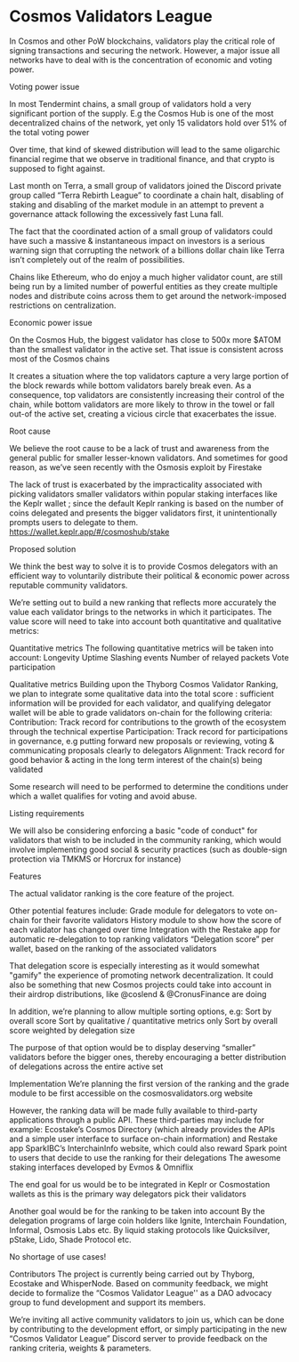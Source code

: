# Cosmos Validators League

In Cosmos and other PoW blockchains, validators play the critical role of signing transactions and securing the network. However, a major issue all networks have to deal with is the concentration of economic and voting power.

Voting power issue 

In most Tendermint chains, a small group of validators hold a very significant portion of the supply. E.g the Cosmos Hub is one of the most decentralized chains of the network, yet only 15 validators hold over 51% of the total voting power

Over time, that kind of skewed distribution will lead to the same oligarchic financial regime that we observe in traditional finance, and that crypto is supposed to fight against.

Last month on Terra, a small group of validators joined the Discord private group called “Terra Rebirth League” to coordinate a chain halt, disabling of staking and disabling of the market module in an attempt to prevent a governance attack following the excessively fast Luna fall. 

The fact that the coordinated action of a small group of validators could have such a massive & instantaneous impact on investors is a serious warning sign that corrupting the network of a billions dollar chain like Terra isn’t completely out of the realm of possibilities.

Chains like Ethereum, who do enjoy a much higher validator count, are still being run by a limited number of powerful entities as they create multiple nodes and distribute coins across them to get around the network-imposed restrictions on centralization. 

Economic power issue

On the Cosmos Hub, the biggest validator has close to 500x more $ATOM than the smallest validator in the active set. That issue is consistent across most of the Cosmos chains

It creates a situation where the top validators capture a very large portion of the block rewards while bottom validators barely break even. As a consequence, top validators are consistently increasing their control of the chain, while bottom validators are more likely to throw in the towel or fall out-of the active set, creating a vicious circle that exacerbates the issue. 

Root cause 

We believe the root cause to be a lack of trust and awareness from the general public for smaller lesser-known validators. And sometimes for good reason, as we’ve seen recently with the Osmosis exploit by Firestake

The lack of trust is exacerbated by the impracticality associated with picking validators smaller validators within popular staking interfaces like the Keplr wallet ; since the default Keplr ranking is based on the number of coins delegated and presents the bigger validators first, it unintentionally prompts users to delegate to them. 
https://wallet.keplr.app/#/cosmoshub/stake 


Proposed solution

We think the best way to solve it is to provide Cosmos delegators with an efficient way to voluntarily distribute their political & economic power across reputable community validators. 

We’re setting out to build a new ranking that reflects more accurately the value each validator brings to the networks in which it participates. The value score will need to take into account both quantitative and qualitative metrics:

Quantitative metrics
The following quantitative metrics will be taken into account:
Longevity
Uptime
Slashing events
Number of relayed packets
Vote participation

Qualitative metrics
Building upon the Thyborg Cosmos Validator Ranking, we plan to integrate some qualitative data into the total score : sufficient information will be provided for each validator, and qualifying delegator wallet will be able to grade validators on-chain for the following criteria:
Contribution: Track record for contributions to the growth of the ecosystem through the technical expertise
Participation: Track record for participations in governance, e.g putting forward new proposals or reviewing, voting & communicating proposals clearly to delegators
Alignment: Track record for good behavior & acting in the long term interest of the chain(s) being validated

Some research will need to be performed to determine the conditions under which a wallet qualifies for voting and avoid abuse.


Listing requirements

We will also be considering enforcing a basic "code of conduct" for validators that wish to be included in the community ranking, which would involve implementing good social & security practices (such as double-sign protection via TMKMS or Horcrux for instance)

Features

The actual validator ranking is the core feature of the project. 

Other potential features include:
Grade module for delegators to vote on-chain for their favorite validators
History module to show how the score of each validator has changed over time
Integration with the Restake app for automatic re-delegation to top ranking validators
“Delegation score” per wallet, based on the ranking of the associated validators

That delegation score is especially interesting as it would somewhat "gamify" the experience of promoting network decentralization. It could also be something that new Cosmos projects could take into account in their airdrop distributions, like @coslend & @CronusFinance are doing

In addition, we’re planning to allow multiple sorting options, e.g:
Sort by overall score
Sort by qualitative / quantitative metrics only
Sort by overall score weighted by delegation size

The purpose of that option would be to display deserving “smaller” validators before the bigger ones, thereby encouraging a better distribution of delegations across the entire active set

Implementation
We’re planning the first version of the ranking and the grade module to be first accessible on the cosmosvalidators.org website

However, the ranking data will be made fully available to third-party applications through a public API. These third-parties may include for example:
Ecostake’s Cosmos Directory (which already provides the APIs and a simple user interface to surface on-chain information) and Restake app 
SparkIBC’s InterchainInfo website, which could also reward Spark point to users that decide to use the ranking for their delegations
The awesome staking interfaces developed by Evmos & Omniflix

The end goal for us would be to be integrated in Keplr or Cosmostation wallets as this is the primary way delegators pick their validators

Another goal would be for the ranking to be taken into account 
By the delegation programs of large coin holders like Ignite, Interchain Foundation, Informal, Osmosis Labs etc.
By liquid staking protocols like Quicksilver, pStake, Lido, Shade Protocol etc.

No shortage of use cases!

Contributors 
The project is currently being carried out by Thyborg, Ecostake and WhisperNode. Based on community feedback, we might decide to formalize the “Cosmos Validator League'' as a DAO advocacy group to fund development and support its members.

We’re inviting all active community validators to join us, which can be done by contributing to the development effort, or simply participating in the new  “Cosmos Validator League” Discord server to provide feedback on the ranking criteria, weights & parameters.
